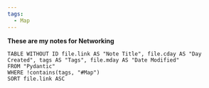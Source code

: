 ```yaml
---
tags:
  - Map
---
```


**These are my notes for Networking**

```dataview  
TABLE WITHOUT ID file.link AS "Note Title", file.cday AS "Day Created", tags AS "Tags", file.mday AS "Date Modified"
FROM "Pydantic"
WHERE !contains(tags, "#Map")
SORT file.link ASC

```
